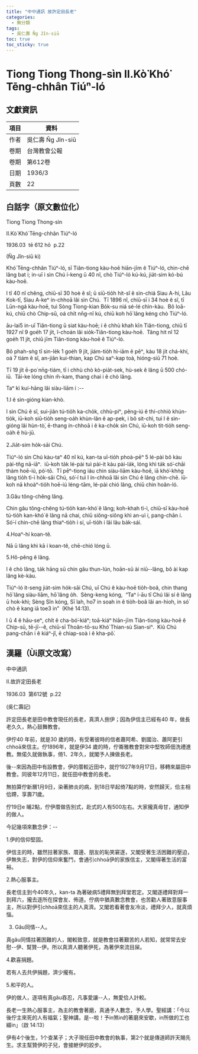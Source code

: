 ```yaml
---
title: "中中通訊 故許定田長老"
categories:
  - 無分類
tags:
  - 吳仁壽 N̂g Jîn-siū
toc: true
toc_sticky: true
---
```


# Tiong Tiong Thong-sìn II.Kò͘ Khó͘ Tēng-chhân Tiúⁿ-ló

## 文獻資訊

| 項目 | 資料 |
|---|---|
| 作者 | 吳仁壽 N̂g Jîn-siū |
| 卷期 | 台灣教會公報 |
| 卷期 | 第612卷 |
| 日期 | 1936/3 |
| 頁數 | 22 |

## 白話字（原文數位化）

Tiong Tiong Thong-sìn

II.Kò͘ Khó͘ Tēng-chhân Tiúⁿ-ló

1936.03  tē 612 hō  p.22

(N̂g Jîn-siū kì)

Khó͘ Tēng-chhân Tiúⁿ-ló, sī Tiân-tiong kàu-hoē hiān-jīm ê Tiúⁿ-ló, chin-chē lâng bat i; in-uī i sìn Chú í-keng ū 40 nî, chò Tiúⁿ-ló kú-kú, jia̍t-sim kó-bú kàu-hoē.

I tī 40 nî chêng, chiū-sī 30 hoè ê sî; ū siū-tio̍h hit-sî ê sìn-chiá Siau A-hi, Lâu Kok-tī, Siau A-keⁿ ín-chhoā lâi sìn Chú.  Tī 1896 nî, chiū-sī i 34 hoè ê sî, tī Lūn-ngá kàu-hoē, tuì Sòng Tiong-kian Bo̍k-su niá sé-lé chìn-kàu.  Bô loā-kú, chiū chò Chip-sū, oá chi̍t nn̄g-nî kú, chiū koh hō͘ lâng kéng chò Tiúⁿ-ló.

āu-lai5 in-uī Tiân-tiong ū siat kàu-hoē; i ê chhù khah kīn Tiân-tiong, chiū tī 1927 nî 9 goe̍h 17 ji̍t, î-choán lâi sio̍k-Tiân-tiong kàu-hoē.  Tâng hit nî 12 goe̍h 11 ji̍t, chiū jīm Tiân-tiong kàu-hoē ê Tiúⁿ-ló.

Bô phah-sǹg tī sin-le̍k 1 goe̍h 9 ji̍t, jiám-tio̍h hì-iām ê pēⁿ, kàu 18 ji̍t chá-khí, oá 7 tiám ê sî, an-jiân kui-thian, kap Chú saⁿ-kap toà, hióng-siū 71 hoè.

Tī 19 ji̍t ē-po͘ nn̄g-tiám, tī i chhù chò kò-pia̍t-sek, hù-sek ê lâng ū 500 chó-iū.  Tāi-ke lóng chin m̄-kam, thang chai i ê chò lâng.

Taⁿ kì kuí-hāng lâi siàu-liām i :--

1.I ê sìn-gióng kian-khò.

I sìn Chú ê sî, sui-jiân tú-tio̍h ka-cho̍k, chhù-piⁿ, pêng-iú ê thí-chhiò khún-tio̍k, iū-koh siū-tio̍h seng-oa̍h khùn-lân ê ap-pek, i bô sit-chì, tuì I ê sìn-gióng lâi hùn-tò͘, ē-thang ín-chhoā i ê ka-cho̍k sìn Chú, iū-koh tit-tio̍h seng-oa̍h ê hù-jū.

2.Jia̍t-sim ho̍k-sāi Chú.

Tiúⁿ-ló sìn Chú kàu-taⁿ 40 nî kú, kan-ta uī-tio̍h phoà-pēⁿ 5 lé-pài bô kàu pài-tn̂g nā-iāⁿ.  iū-koh ta̍k lé-pài tuì pài-it kàu pài-la̍k, lóng khì ta̍k só͘-chāi thàm hoē-iú, pò͘-tō.  Tī pēⁿ-tiong iáu chin siàu-liām kàu-hoē, iā khó͘-khǹg lâng tio̍h tì-ì ho̍k-sāi Chú, só͘-í tuì I ín-chhoā lâi sìn Chú ê lâng chin-chē. iū-koh nā khoàⁿ-tio̍h hoē-iú léng-tām, lé-pài chió lâng, chiū chin hoân-ló.

3.Gâu tông-chêng lâng.

Chin gâu tông-chêng tú-tio̍h kan-khó͘ ê lâng; koh-khah tì-ì, chiū-sī kàu-hoē tú-tio̍h kan-khó͘ ê lâng nā chai, chiū siông-siông khì an-uì i, pang-chān i.  Só͘-í chin-chē lâng thiaⁿ-tio̍h i sí, uī-tio̍h i lâi lâu ba̍k-sái.

4.Hoaⁿ-hí koan-tê.

Nā ū lâng khì kā i koan-tê, chē-chió lóng ū.

5.Hô-pêng ê lâng.

I ê chò lâng, ta̍k hāng sū chin gâu thun-lún, hoān-sū ài niū--lâng, bô ài kap lâng kè-kàu.

Tiúⁿ-ló it-seng jia̍t-sim ho̍k-sāi Chú, uī Chú ê kàu-hoē tio̍h-boâ, chin thang hō͘ lâng siàu-liām, hō͘ lâng o̍h.  Sèng-keng kóng,  “Taⁿ í-āu tī Chú lâi sí ê lâng ū hok-khì; Sèng Sîn kóng, Sī lah, ho͘7 in soah in ê tio̍h-boâ lâi an-hioh, in só͘ chò ê kang iā toe3 in”  (Khé 14:13).

I ū 4 ê hāu-seⁿ, chi̍t ê cha-bó͘-kiáⁿ; toā-kiáⁿ hiān-jīm Tiân-tiong kàu-hoē ê Chip-sū, tē-jī--ê, chiū-sī Thoân-tō-su Khó͘ Thian-sù Sian-siⁿ.  Kiû Chú pang-chān i ê kiáⁿ-jî, ē chiap-soà i ê kha-pō͘.

## 漢羅（Ùi原文改寫）

中中通訊

II.故許定田長老

1936.03  第612號  p.22

(吳仁壽記)

許定田長老是田中教會現任的長老，真濟人捌伊；因為伊信主已經有40 年，做長老久久，熱心鼓舞教會。

伊佇40 年前，就是30 歲的時，有受著彼時的信者蕭阿希、劉國治、蕭阿更引chhoā來信主。佇1896年，就是伊34 歲的時，佇崙雅教會對宋中堅牧師佃洗禮進教。無偌久就做執事，倚1、2年久，就閣予人揀做長老。

後--來因為田中有設教會，伊的厝較近田中，就佇1927年9月17日，移轉來屬田中教會。同彼年12月11日，就任田中教會的長老。

無拍算佇新曆1月9日，染著肺炎的病，到18日早起倚7點的時，安然歸天，佮主相佮蹛，享壽71歲。

佇19日e 晡2點，佇伊厝做告別式，赴式的人有500左右。大家攏真毋甘，通知伊的做人。

今記幾項來數念伊：--

1.伊的信仰堅固。

伊信主的時，雖然拄著家族、厝邊、朋友的恥笑窘逐，又閣受著生活困難的壓迫，伊無失志，對伊的信仰來奮鬥，會通引chhoā伊的家族信主，又閣得著生活的富裕。

2.熱心服事主。

長老信主到今40年久，kan-ta 為著破病5禮拜無到拜堂若定。又閣逐禮拜對拜一到拜六，攏去逐所在探會友、佈道。佇病中猶真數念教會，也苦勸人著致意服事主，所以對伊引chhoā來信主的人真濟。又閣若看著會友冷淡，禮拜少人，就真煩惱。

3. Gâu同情--人。

真gâu同情拄著困難的人，閣較致意，就是教會拄著艱苦的人若知，就常常去安慰--伊、幫贊--伊。所以真濟人聽著伊死，為著伊來流目屎。

4.歡喜捐題。

若有人去共伊捐題，濟少攏有。

5.和平的人。

伊的做人，逐項有真gâu吞忍，凡事愛讓--人，無愛佮人計較。

長老一生熱心服事主，為主的教會著磨，真通予人數念，予人學。聖經講：「今以後佇主來死的人有福氣；聖神講，是--啦！予in煞in的著磨來安歇，in所做的工也綴in」（啟 14:13）

伊有4个後生，1个查某子；大子現任田中教會的執事，第2个就是傳道師許天賜先生。求主幫贊伊的子兒，會接紲伊的跤步。
